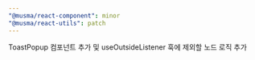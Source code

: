 ```yaml
---
"@musma/react-component": minor
"@musma/react-utils": patch
---
```


ToastPopup 컴포넌트 추가 및 useOutsideListener 훅에 제외할 노드 로직 추가
